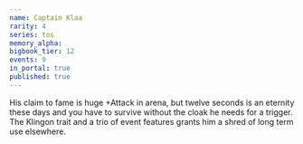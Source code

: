 ```yaml
---
name: Captain Klaa
rarity: 4
series: tos
memory_alpha:
bigbook_tier: 12
events: 9
in_portal: true
published: true
---
```


His claim to fame is huge +Attack in arena, but twelve seconds is an eternity these days and you have to survive without the cloak he needs for a trigger. The Klingon trait and a trio of event features grants him a shred of long term use elsewhere.
